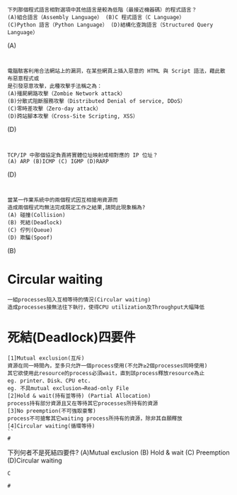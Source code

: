 #
```
下列那個程式語言相對選項中其他語言是較為低階（最接近機器碼）的程式語言？
(A)組合語言（Assembly Language） (B)C 程式語言（C Language）
(C)Python 語言（Python Language） (D)結構化查詢語言（Structured Query Language）
```
(A)

#
```
電腦駭客利用合法網站上的漏洞，在某些網頁上插入惡意的 HTML 與 Script 語法，藉此散布惡意程式或
是引發惡意攻擊，此種攻擊手法稱之為：
(A)殭屍網路攻擊（Zombie Network attack）
(B)分散式阻斷服務攻擊（Distributed Denial of service, DDoS）
(C)零時差攻擊（Zero-day attack）
(D)跨站腳本攻擊（Cross-Site Scripting, XSS）
```
(D)

#
```
TCP/IP 中那個協定負責將實體位址映射成相對應的 IP 位址？
(A) ARP (B)ICMP (C) IGMP (D)RARP
```
(D)

#
```
當某一作業系統中的兩個程式因互相搶用資源而
造成兩個程式均無法完成既定工作之結果,請問此現象稱為?
(A) 碰撞(Collision)
(B) 死結(Deadlock)
(C) 佇列(Queue)
(D) 欺騙(Spoof)
```
(B)

# Circular waiting
```
一組processes陷入互相等待的情況(Circular waiting)
造成processes接無法往下執行，使得CPU utilization及Throughput大幅降低
```
# 死結(Deadlock)四要件
```
[1]Mutual exclusion(互斥)
資源在同一時間內，至多只允許一個process使用(不允許≥2個processes同時使用)
其它欲使用此resource的process必須wait，直到該process釋放resource為止
eg. printer、Disk、CPU etc.
eg. 不具mutual exclusion→Read-only File
[2]Hold & wait(持有並等待) (Partial Allocation)
process持有部分資源且又在等待其它processes所持有的資源
[3]No preemption(不可強取豪奪)
process不可搶奪其它waiting process所持有的資源，除非其自願釋放
[4]Circular waiting(循環等待)
``
# 
```
下列何者不是死結四要件?
(A)Mutual exclusion  (B) Hold & wait (C) Preemption (D)Circular waiting
```
C

#
```

```
